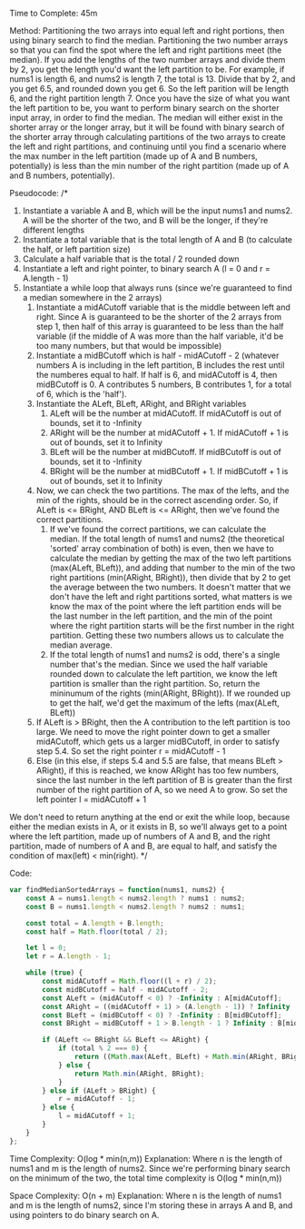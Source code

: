 Time to Complete: 45m

Method: Partitioning the two arrays into equal left and right portions, then using binary search to find the median. Partitioning the two number arrays so that you can find the spot where the left and right partitions meet (the median). If you add the lengths of the two number arrays and divide them by 2, you get the length you'd want the left partition to be. For example, if nums1 is length 6, and nums2 is length 7, the total is 13. Divide that by 2, and you get 6.5, and rounded down you get 6. So the left parition will be length 6, and the right partition length 7. Once you have the size of what you want the left partition to be, you want to perform binary search on the shorter input array, in order to find the median. The median will either exist in the shorter array or the longer array, but it will be found with binary search of the shorter array through calculating partitions of the two arrays to create the left and right partitions, and continuing until you find a scenario where the max number in the left partition (made up of A and B numbers, potentially) is less than the min number of the right partition (made up of A and B numbers, potentially).

Pseudocode:
/*
1. Instantiate a variable A and B, which will be the input nums1 and nums2. A will be the shorter of the two, and B will be the longer, if they're different lengths
2. Instantiate a total variable that is the total length of A and B (to calculate the half, or left partition size)
3. Calculate a half variable that is the total / 2 rounded down
4. Instantiate a left and right pointer, to binary search A (l = 0 and r = A.length - 1)
5. Instantiate a while loop that always runs (since we're guaranteed to find a median somewhere in the 2 arrays)
    1. Instantiate a midACutoff variable that is the middle between left and right. Since A is guaranteed to be the shorter of the 2 arrays from step 1, then half of this array is guaranteed to be less than the half variable (if the middle of A was more than the half variable, it'd be too many numbers, but that would be impossible)
    2. Instantiate a midBCutoff which is half - midACutoff - 2 (whatever numbers A is including in the left partition, B includes the rest until the numberes equal to half. If half is 6, and midACutoff is 4, then midBCutoff is 0. A contributes 5 numbers, B contributes 1, for a total of 6, which is the 'half').
    3. Instantiate the ALeft, BLeft, ARight, and BRight variables
        1. ALeft will be the number at midACutoff. If midACutoff is out of bounds, set it to -Infinity
        2. ARight will be the number at midACutoff + 1. If midACutoff + 1 is out of bounds, set it to Infinity
        3. BLeft will be the number at midBCutoff. If midBCutoff is out of bounds, set it to -Infinity
        4. BRight will be the number at midBCutoff + 1. If midBCutoff + 1 is out of bounds, set it to Infinity
    4. Now, we can check the two partitions. The max of the lefts, and the min of the rights, should be in the correct ascending order. So, if ALeft is <= BRight, AND BLeft is <= ARight, then we've found the correct partitions.
        1. If we've found the correct partitions, we can calculate the median. If the total length of nums1 and nums2 (the theoretical 'sorted' array combination of both) is even, then we have to calculate the median by getting the max of the two left partitions (max(ALeft, BLeft)), and adding that number to the min of the two right partitions (min(ARight, BRight)), then divide that by 2 to get the average between the two numbers. It doesn't matter that we don't have the left and right partitions sorted, what matters is we know the max of the point where the left partition ends will be the last number in the left partition, and the min of the point where the right partition starts will be the first number in the right partition. Getting these two numbers allows us to calculate the median average.
        2. If the total length of nums1 and nums2 is odd, there's a single number that's the median. Since we used the half variable rounded down to calculate the left partition, we know the left partition is smaller than the right partition. So, return the mininumum of the rights (min(ARight, BRight)). If we rounded up to get the half, we'd get the maximum of the lefts (max(ALeft, BLeft))
    5. If ALeft is > BRight, then the A contribution to the left partition is too large. We need to move the right pointer down to get a smaller midACutoff, which gets us a larger midBCutoff, in order to satisfy step 5.4. So set the right pointer r = midACutoff - 1
    6. Else (in this else, if steps 5.4 and 5.5 are false, that means BLeft > ARight), if this is reached, we know ARight has too few numbers, since the last number in the left partition of B is greater than the first number of the right partition of A, so we need A to grow. So set the left pointer l = midACutoff + 1

We don't need to return anything at the end or exit the while loop, because either the median exists in A, or it exists in B, so we'll always get to a point where the left partition, made up of numbers of A and B, and the right partition, made of numbers of A and B, are equal to half, and satisfy the condition of max(left) < min(right).
*/

Code:

```js
var findMedianSortedArrays = function(nums1, nums2) {
    const A = nums1.length < nums2.length ? nums1 : nums2;
    const B = nums1.length < nums2.length ? nums2 : nums1;

    const total = A.length + B.length;
    const half = Math.floor(total / 2);

    let l = 0;
    let r = A.length - 1;

    while (true) {
        const midACutoff = Math.floor((l + r) / 2);
        const midBCutoff = half - midACutoff - 2;
        const ALeft = (midACutoff < 0) ? -Infinity : A[midACutoff];
        const ARight = ((midACutoff + 1) > (A.length - 1)) ? Infinity : A[midACutoff + 1];
        const BLeft = (midBCutoff < 0) ? -Infinity : B[midBCutoff];
        const BRight = midBCutoff + 1 > B.length - 1 ? Infinity : B[midBCutoff + 1];

        if (ALeft <= BRight && BLeft <= ARight) { 
            if (total % 2 === 0) {
                return ((Math.max(ALeft, BLeft) + Math.min(ARight, BRight))) / 2;
            } else {
                return Math.min(ARight, BRight);
            }
        } else if (ALeft > BRight) {
            r = midACutoff - 1;
        } else {
            l = midACutoff + 1;
        }
    }
};
```


Time Complexity: O(log * min(n,m))
Explanation: Where n is the length of nums1 and m is the length of nums2. Since we're performing binary search on the minimum of the two, the total time complexity is O(log * min(n,m))

Space Complexity: O(n + m)
Explanation: Where n is the length of nums1 and m is the length of nums2, since I'm storing these in arrays A and B, and using pointers to do binary search on A.
